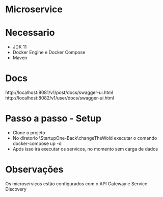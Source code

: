 # Microservice

# Necessario

- JDK 11
- Docker Engine e Docker Compose
- Maven

# Docs

http://localhost:8081/v1/post/docs/swagger-ui.html
http://localhost:8082/v1/user/docs/swagger-ui.html

# Passo a passo - Setup

- Clone o projeto
- No diretorio \StartupOne-Back\changeTheWold executar o comando docker-compose up -d
- Após isso irá executar os servicos, no momento sem carga de dados

# Observações

Os microserviços estão configurados com o API Gateway e Service Discovery
